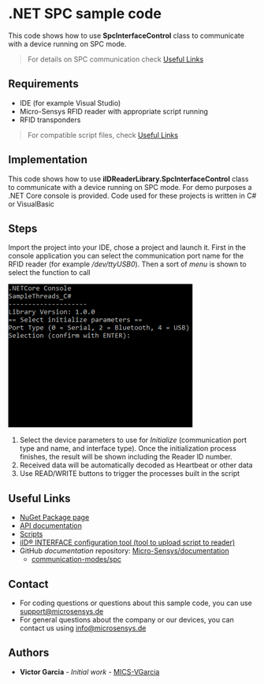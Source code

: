# .NET SPC sample code
This code shows how to use **SpcInterfaceControl** class to communicate with a device running on SPC mode. 
> For details on SPC communication check [Useful Links](#Useful-Links)

## Requirements
* IDE (for example Visual Studio)
* Micro-Sensys RFID reader with appropriate script running
* RFID transponders

> For compatible script files, check [Useful Links](#Useful-Links)

## Implementation
This code shows how to use **iIDReaderLibrary.SpcInterfaceControl** class to communicate with a device running on SPC mode. 
For demo purposes a .NET Core console is provided.
Code used for these projects is written in C# or VisualBasic

## Steps
Import the project into your IDE, chose a project and launch it. First in the console application you can select the communication port name for the RFID reader (for example */dev/ttyUSB0*). Then a sort of *menu* is shown to select the function to call

![Screenshot](screenshot/Sample_iIDrl_SPC_Console.png)

 1. Select the device parameters to use for *Initialize* (communication port type and name, and interface type). Once the initialization process finishes, the result will be shown including the Reader ID number.
 2. Received data will be automatically decoded as Heartbeat or other data
 3. Use READ/WRITE buttons to trigger the processes built in the script

## Useful Links
* [NuGet Package page](https://www.nuget.org/packages/Microsensys.iIDReaderLibrary.SpcInterfaceControl/)
* [API documentation](https://www.microsensys.de/downloads/DevSamples/Libraries/UNIX/iIDReaderLibrary%20-%20.NET%20library/)
* [Scripts](https://www.microsensys.de/downloads/DevSamples/Sample%20Codes/SPC/Additionals/Sample%20scripts/)
* [iID® INTERFACE configuration tool (tool to upload script to reader)](https://www.microsensys.de/downloads/CDContent/Install/iID%c2%ae%20interface%20config%20tool.zip)
* GitHub *documentation* repository: [Micro-Sensys/documentation](https://github.com/Micro-Sensys/documentation)
	* [communication-modes/spc](https://github.com/Micro-Sensys/documentation/tree/master/communication-modes/spc)

## Contact

* For coding questions or questions about this sample code, you can use [support@microsensys.de](mailto:support@microsensys.de)
* For general questions about the company or our devices, you can contact us using [info@microsensys.de](mailto:info@microsensys.de)

## Authors

* **Victor Garcia** - *Initial work* - [MICS-VGarcia](https://github.com/MICS-VGarcia/)

